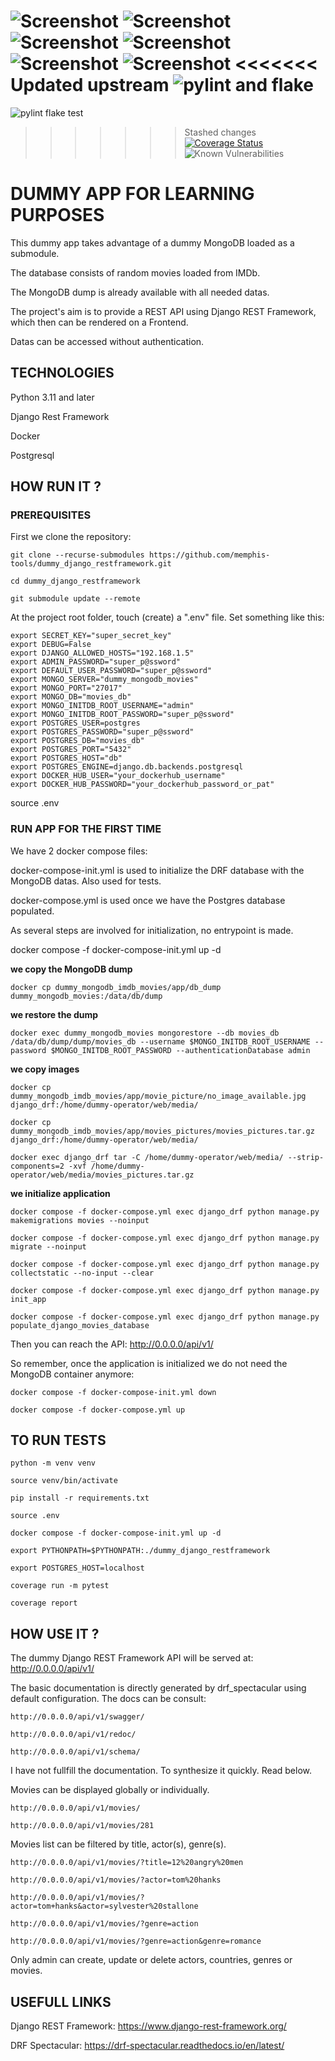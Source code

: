 ![Screenshot](https://img.shields.io/badge/python-v3.11-blue?logo=python&logoColor=yellow)
![Screenshot](https://img.shields.io/badge/djangorestframework-v3.15.2-blue?logo=django&logoColor=yellow)
![Screenshot](https://img.shields.io/badge/gunicorn-v22.0-blue?logo=gunicorn&logoColor=yellow)
![Screenshot](https://img.shields.io/badge/postgresql-v15-blue?logo=postgresql&logoColor=yellow)
![Screenshot](https://img.shields.io/badge/docker--blue?logo=docker&logoColor=yellow)
![Screenshot](https://img.shields.io/badge/coveralls--blue?logo=coveralls&logoColor=yellow)
<<<<<<< Updated upstream
![pylint and flake](https://github.com/memphis-tools/dummy_django_restframework/actions/workflows/lint-flake.yml/badge.svg)
=======
![pylint flake test](https://github.com/memphis-tools/dummy_django_restframework/actions/workflows/lint-flake-test.yml/badge.svg)
>>>>>>> Stashed changes
[![Coverage Status](https://coveralls.io/repos/github/memphis-tools/dummy_django_restframework/badge.svg?branch=main)](https://coveralls.io/github/memphis-tools/dummy_django_restframework?branch=main)
![Known Vulnerabilities](https://snyk.io/test/github/memphis-tools/dummy_django_restframework/badge.svg)

# DUMMY APP FOR LEARNING PURPOSES

This dummy app takes advantage of a dummy MongoDB loaded as a submodule.

The database consists of random movies loaded from IMDb.

The MongoDB dump is already available with all needed datas.

The project's aim is to provide a REST API using Django REST Framework, which then can be rendered on a Frontend.

Datas can be accessed without authentication.

## TECHNOLOGIES
Python 3.11 and later

Django Rest Framework

Docker

Postgresql

## HOW RUN IT ?

### PREREQUISITES
First we clone the repository:

    git clone --recurse-submodules https://github.com/memphis-tools/dummy_django_restframework.git

    cd dummy_django_restframework

    git submodule update --remote

At the project root folder, touch (create) a ".env" file. Set something like this:

    export SECRET_KEY="super_secret_key"
    export DEBUG=False
    export DJANGO_ALLOWED_HOSTS="192.168.1.5"
    export ADMIN_PASSWORD="super_p@ssword"
    export DEFAULT_USER_PASSWORD="super_p@ssword"
    export MONGO_SERVER="dummy_mongodb_movies"
    export MONGO_PORT="27017"
    export MONGO_DB="movies_db"
    export MONGO_INITDB_ROOT_USERNAME="admin"
    export MONGO_INITDB_ROOT_PASSWORD="super_p@ssword"
    export POSTGRES_USER=postgres
    export POSTGRES_PASSWORD="super_p@ssword"
    export POSTGRES_DB="movies_db"
    export POSTGRES_PORT="5432"
    export POSTGRES_HOST="db"
    export POSTGRES_ENGINE=django.db.backends.postgresql
    export DOCKER_HUB_USER="your_dockerhub_username"
    export DOCKER_HUB_PASSWORD="your_dockerhub_password_or_pat"

  source .env

### RUN APP FOR THE FIRST TIME
We have 2 docker compose files:

  docker-compose-init.yml is used to initialize the DRF database with the MongoDB datas. Also used for tests.

  docker-compose.yml is used once we have the Postgres database populated.

As several steps are involved for initialization, no entrypoint is made.

  docker compose -f docker-compose-init.yml up -d

**we copy the MongoDB dump**

    docker cp dummy_mongodb_imdb_movies/app/db_dump dummy_mongodb_movies:/data/db/dump

**we restore the dump**

    docker exec dummy_mongodb_movies mongorestore --db movies_db /data/db/dump/dump/movies_db --username $MONGO_INITDB_ROOT_USERNAME --password $MONGO_INITDB_ROOT_PASSWORD --authenticationDatabase admin

**we copy images**

    docker cp dummy_mongodb_imdb_movies/app/movie_picture/no_image_available.jpg django_drf:/home/dummy-operator/web/media/

    docker cp dummy_mongodb_imdb_movies/app/movies_pictures/movies_pictures.tar.gz django_drf:/home/dummy-operator/web/media/

    docker exec django_drf tar -C /home/dummy-operator/web/media/ --strip-components=2 -xvf /home/dummy-operator/web/media/movies_pictures.tar.gz

**we initialize application**

    docker compose -f docker-compose.yml exec django_drf python manage.py makemigrations movies --noinput

    docker compose -f docker-compose.yml exec django_drf python manage.py migrate --noinput

    docker compose -f docker-compose.yml exec django_drf python manage.py collectstatic --no-input --clear

    docker compose -f docker-compose.yml exec django_drf python manage.py init_app

    docker compose -f docker-compose.yml exec django_drf python manage.py populate_django_movies_database

Then you can reach the API: http://0.0.0.0/api/v1/

So remember, once the application is initialized we do not need the MongoDB container anymore:

    docker compose -f docker-compose-init.yml down

    docker compose -f docker-compose.yml up

## TO RUN TESTS

    python -m venv venv

    source venv/bin/activate

    pip install -r requirements.txt

    source .env

    docker compose -f docker-compose-init.yml up -d

    export PYTHONPATH=$PYTHONPATH:./dummy_django_restframework

    export POSTGRES_HOST=localhost

    coverage run -m pytest

    coverage report

## HOW USE IT ?

The dummy Django REST Framework API will be served at: http://0.0.0.0/api/v1/

The basic documentation is directly generated by drf_spectacular using default configuration. The docs can be consult:

    http://0.0.0.0/api/v1/swagger/

    http://0.0.0.0/api/v1/redoc/

    http://0.0.0.0/api/v1/schema/

I have not fullfill the documentation. To synthesize it quickly. Read below.

  Movies can be displayed globally or individually.

    http://0.0.0.0/api/v1/movies/

    http://0.0.0.0/api/v1/movies/281

  Movies list can be filtered by title, actor(s), genre(s).

    http://0.0.0.0/api/v1/movies/?title=12%20angry%20men

    http://0.0.0.0/api/v1/movies/?actor=tom%20hanks

    http://0.0.0.0/api/v1/movies/?actor=tom+hanks&actor=sylvester%20stallone

    http://0.0.0.0/api/v1/movies/?genre=action

    http://0.0.0.0/api/v1/movies/?genre=action&genre=romance

Only admin can create, update or delete actors, countries, genres or movies.

## USEFULL LINKS

Django REST Framework: https://www.django-rest-framework.org/

DRF Spectacular: https://drf-spectacular.readthedocs.io/en/latest/
